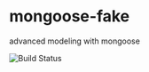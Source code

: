# mongoose-fake
advanced modeling with mongoose

![Build Status](https://travis-ci.org/Chkhikvadze/mongoose-fake.svg?branch=master)
